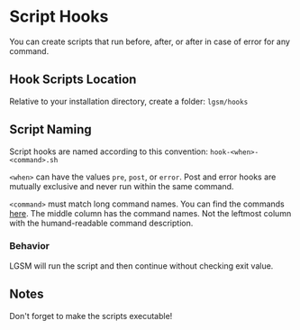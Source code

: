 # Script Hooks

You can create scripts that run before, after, or after in case of error for any command.

## Hook Scripts Location

Relative to your installation directory, create a folder: `lgsm/hooks`

## Script Naming

Script hooks are named according to this convention: `hook-<when>-<command>.sh`

`<when>` can have the values `pre`, `post`, or `error`. Post and error hooks are mutually exclusive and never run within the same command.

`<command>` must match long command names. You can find the commands [here](../commands/README.md). The middle column has the command names. Not the leftmost column with the humand-readable command description.

### Behavior

LGSM will run the script and then continue without checking exit value.

## Notes

Don't forget to make the scripts executable!
